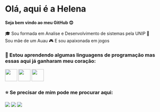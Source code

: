 
# Olá, aqui é a Helena 
#### Seja bem vindo ao meu GitHub :blush: 
:mortar_board: Sou formada em Analise e Desenvolvimento de sistemas pela UNIP 
:paw_prints: Sou mãe de um Auau
:video_game: E sou apaixonada em jogos

### :seedling: Estou aprendendo algumas linguagens de programação mas essas aqui já ganharam meu coração: 

<img src="https://cdn.jsdelivr.net/gh/devicons/devicon/icons/html5/html5-plain-wordmark.svg" width="40" heigth="40" /> <img src="https://cdn.jsdelivr.net/gh/devicons/devicon/icons/javascript/javascript-plain.svg" width="40" heigth="40" /> <img src="https://cdn.jsdelivr.net/gh/devicons/devicon/icons/css3/css3-plain-wordmark.svg" width="40" heigth="40" />

### :star: Se precisar de mim pode me procurar aqui:
<div>
<a href="https://www.instagram.com/fhll.sg/?igshid=MGNiNDI5ZTU%3D" target="_blank"><img src="https://img.shields.io/badge/-Instagram-%23E4405F?style=for-the-badge&logo=instagram&logoColor=white" target="_blank"></a>
<a href = "mailto: helenalacerda.dev@gmail.com"><img src="https://img.shields.io/badge/Gmail-D14836?style=for-the-badge&logo=gmail&logoColor=white" target="_blank"></a>
<a href="https://www.linkedin.com/in/fernanda-helena-23075b1a1/" target="_blank"><img src="https://img.shields.io/badge/-LinkedIn-%230077B5?style=for-the-badge&logo=linkedin&logoColor=white" target="_blank"></a>   
</div>

